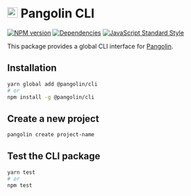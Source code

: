 # <img alt="" src="https://cdn.rawgit.com/pangolinjs/brand/master/icon/icon.svg" width="24"> Pangolin CLI

[![NPM version][npm-image]][npm-url]
[![Dependencies][dependencies-image]][npm-url]
[![JavaScript Standard Style][standard-image]][standard-url]

This package provides a global CLI interface for [Pangolin](https://pangolinjs.org).


## Installation

```bash
yarn global add @pangolin/cli
# or
npm install -g @pangolin/cli
```


## Create a new project

```bash
pangolin create project-name
```


## Test the CLI package

```bash
yarn test
# or
npm test
```


[npm-image]: https://img.shields.io/npm/v/@pangolin/cli.svg?style=flat-square
[npm-url]: https://www.npmjs.com/package/@pangolin/cli

[dependencies-image]: https://img.shields.io/david/pangolinjs/cli.svg?style=flat-square

[standard-image]: https://img.shields.io/badge/code_style-standard-brightgreen.svg?style=flat-square
[standard-url]: https://standardjs.com

